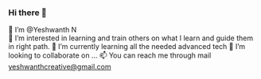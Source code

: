 ### Hi there 👋

👋 I’m @Yeshwanth N  
👀 I’m interested in learning and train others on what I learn and guide them in right path.
🌱 I’m currently learning all the needed advanced tech
💞️ I’m looking to collaborate on ...
📫 You can reach me through mail yeshwanthcreative@gmail.com

<!--
**nyeshwanth/nyeshwanth** is a ✨ _special_ ✨ repository because its `README.md` (this file) appears on your GitHub profile.

Here are some ideas to get you started:

- 🔭 I’m currently working on ...
- 🌱 I’m currently learning ...
- 👯 I’m looking to collaborate on ...
- 🤔 I’m looking for help with ...
- 💬 Ask me about ...
- 📫 How to reach me: ...
- 😄 Pronouns: ...
- ⚡ Fun fact: ...
-->
